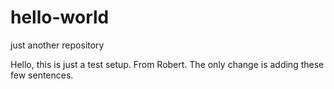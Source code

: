 # hello-world
just another repository

Hello, this is just a test setup. From Robert. The only change is adding these few sentences.
